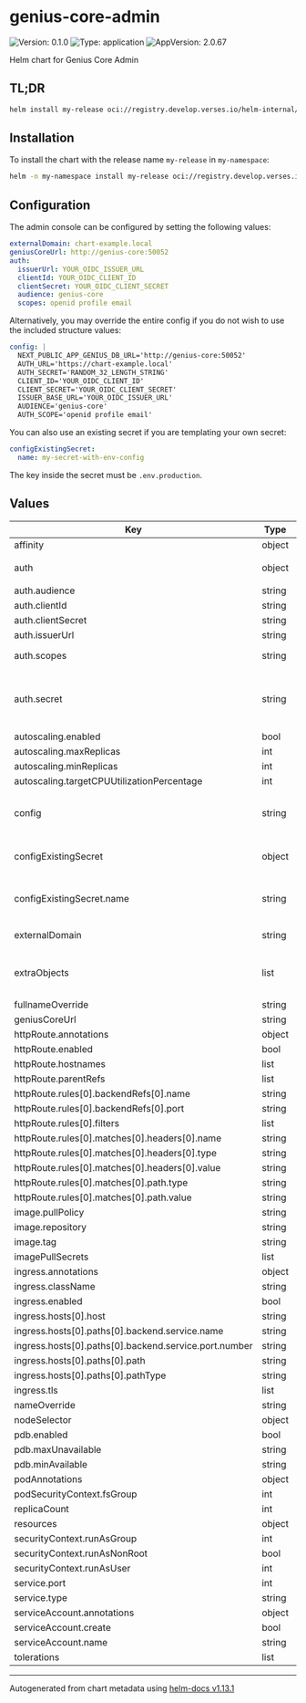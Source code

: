 # genius-core-admin

![Version: 0.1.0](https://img.shields.io/badge/Version-0.1.0-informational?style=flat-square) ![Type: application](https://img.shields.io/badge/Type-application-informational?style=flat-square) ![AppVersion: 2.0.67](https://img.shields.io/badge/AppVersion-2.0.67-informational?style=flat-square)

Helm chart for Genius Core Admin

## TL;DR
```bash
helm install my-release oci://registry.develop.verses.io/helm-internal/genius-core-admin
```

## Installation
To install the chart with the release name `my-release` in `my-namespace`:
```bash
helm -n my-namespace install my-release oci://registry.develop.verses.io/helm-internal/genius-core-admin
```

## Configuration
The admin console can be configured by setting the following values:
```yaml
externalDomain: chart-example.local
geniusCoreUrl: http://genius-core:50052
auth:
  issuerUrl: YOUR_OIDC_ISSUER_URL
  clientId: YOUR_OIDC_CLIENT_ID
  clientSecret: YOUR_OIDC_CLIENT_SECRET
  audience: genius-core
  scopes: openid profile email
```

Alternatively, you may override the entire config if you do not wish to use the included structure values:
```yaml
config: |
  NEXT_PUBLIC_APP_GENIUS_DB_URL='http://genius-core:50052'
  AUTH_URL='https://chart-example.local'
  AUTH_SECRET='RANDOM_32_LENGTH_STRING'
  CLIENT_ID='YOUR_OIDC_CLIENT_ID'
  CLIENT_SECRET='YOUR_OIDC_CLIENT_SECRET'
  ISSUER_BASE_URL='YOUR_OIDC_ISSUER_URL'
  AUDIENCE='genius-core'
  AUTH_SCOPE='openid profile email'
```

You can also use an existing secret if you are templating your own secret:
```yaml
configExistingSecret:
  name: my-secret-with-env-config
```
The key inside the secret must be `.env.production`.

## Values

| Key | Type | Default | Description |
|-----|------|---------|-------------|
| affinity | object | `{}` |  |
| auth | object | `{"audience":"genius-core","clientId":"","clientSecret":"","issuerUrl":"","scopes":"openid profile email","secret":""}` | Auth configuration |
| auth.audience | string | `"genius-core"` | Audience (optional) |
| auth.clientId | string | `""` | Client ID |
| auth.clientSecret | string | `""` | Client Secret |
| auth.issuerUrl | string | `""` | Issuer URL |
| auth.scopes | string | `"openid profile email"` | Space-separated list of OIDC scopes |
| auth.secret | string | `""` | Auth secret. Can be generated with `openssl rand -hex 32`. Defaults to a helm autogenerated value. |
| autoscaling.enabled | bool | `false` |  |
| autoscaling.maxReplicas | int | `100` |  |
| autoscaling.minReplicas | int | `1` |  |
| autoscaling.targetCPUUtilizationPercentage | int | `80` |  |
| config | string | `"NEXT_PUBLIC_APP_GENIUS_DB_URL={{ .Values.geniusCoreUrl | squote }}\nAUTH_URL={{ printf \"https://%s/api/auth\" .Values.externalDomain | squote }}\nAUTH_SECRET={{ .Values.auth.secret | default (randAlphaNum 32) | squote }}\nCLIENT_ID={{ .Values.auth.clientId | squote }}\nCLIENT_SECRET={{ .Values.auth.clientSecret | squote }}\nISSUER_BASE_URL={{ .Values.auth.issuerUrl | squote }}\nAUDIENCE={{ .Values.auth.audience | squote }}\nAUTH_SCOPE={{ .Values.auth.scopes | squote }}\n"` | Secret configuration |
| configExistingSecret | object | `{"name":""}` | Reference an existing secret containing the env configuration |
| configExistingSecret.name | string | `""` | Name of the secret. The key inside the secret must be `.env.production` |
| externalDomain | string | `"chart-example.local"` | Externally reachable domain |
| extraObjects | list | `[]` | Extra K8s manifests to deploy # Note: Supports use of custom Helm templates |
| fullnameOverride | string | `""` |  |
| geniusCoreUrl | string | `"http://genius-core:50052"` |  |
| httpRoute.annotations | object | `{}` |  |
| httpRoute.enabled | bool | `false` |  |
| httpRoute.hostnames | list | `[]` |  |
| httpRoute.parentRefs | list | `[]` |  |
| httpRoute.rules[0].backendRefs[0].name | string | `"{{ include \"genius-core-admin.fullname\" . }}"` |  |
| httpRoute.rules[0].backendRefs[0].port | string | `"{{ .Values.service.port }}"` |  |
| httpRoute.rules[0].filters | list | `[]` |  |
| httpRoute.rules[0].matches[0].headers[0].name | string | `"host"` |  |
| httpRoute.rules[0].matches[0].headers[0].type | string | `"Exact"` |  |
| httpRoute.rules[0].matches[0].headers[0].value | string | `"chart-example.local"` |  |
| httpRoute.rules[0].matches[0].path.type | string | `"PathPrefix"` |  |
| httpRoute.rules[0].matches[0].path.value | string | `"/"` |  |
| image.pullPolicy | string | `"IfNotPresent"` |  |
| image.repository | string | `"ghcr.io/versestech/genius-core-admin"` |  |
| image.tag | string | `""` |  |
| imagePullSecrets | list | `[]` |  |
| ingress.annotations | object | `{}` |  |
| ingress.className | string | `""` |  |
| ingress.enabled | bool | `false` |  |
| ingress.hosts[0].host | string | `"chart-example.local"` |  |
| ingress.hosts[0].paths[0].backend.service.name | string | `"{{ include \"genius-core-admin.fullname\" . }}"` |  |
| ingress.hosts[0].paths[0].backend.service.port.number | string | `"{{ .Values.service.port }}"` |  |
| ingress.hosts[0].paths[0].path | string | `"/"` |  |
| ingress.hosts[0].paths[0].pathType | string | `"Prefix"` |  |
| ingress.tls | list | `[]` |  |
| nameOverride | string | `""` |  |
| nodeSelector | object | `{}` |  |
| pdb.enabled | bool | `false` |  |
| pdb.maxUnavailable | string | `""` |  |
| pdb.minAvailable | string | `""` |  |
| podAnnotations | object | `{}` |  |
| podSecurityContext.fsGroup | int | `65532` |  |
| replicaCount | int | `1` |  |
| resources | object | `{}` |  |
| securityContext.runAsGroup | int | `65532` |  |
| securityContext.runAsNonRoot | bool | `true` |  |
| securityContext.runAsUser | int | `65532` |  |
| service.port | int | `3000` |  |
| service.type | string | `"ClusterIP"` |  |
| serviceAccount.annotations | object | `{}` |  |
| serviceAccount.create | bool | `true` |  |
| serviceAccount.name | string | `""` |  |
| tolerations | list | `[]` |  |

----------------------------------------------
Autogenerated from chart metadata using [helm-docs v1.13.1](https://github.com/norwoodj/helm-docs/releases/v1.13.1)
